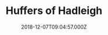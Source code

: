 ---
date: 2018-12-07T09:04:57.000Z
title: Huffers of Hadleigh
latitude: 52.044768970680046
longitude: 0.9528065517153052
category: checkin
---